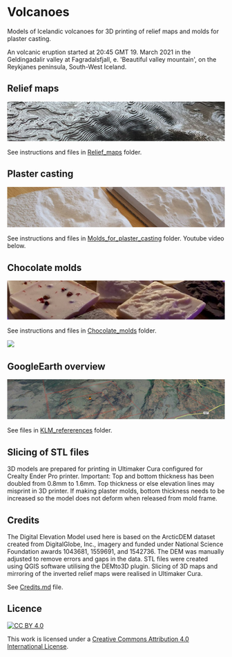 # Volcanoes

Models of Icelandic volcanoes for 3D printing of relief maps and molds for plaster casting.  

An volcanic eruption started at 20:45 GMT 19. March 2021 in the Geldingadalir valley at Fagradalsfjall, e. 'Beautiful valley mountain', on the Reykjanes peninsula, South-West Iceland.



## Relief maps
![](images/relief_map_c.jpg)

See instructions and files in [Relief_maps](Relief_maps/) folder.

## Plaster casting
![](images/plaster_of_paris_small_medium_c.jpg)

See instructions and files in [Molds_for_plaster_casting](Molds_for_plaster_casting/) folder.  Youtube video below.


## Chocolate molds
![](images/chocolates_c.jpg)

See instructions and files in [Chocolate_molds](Chocolate_molds/) folder. 

[![](http://img.youtube.com/vi/xSu4fhIfEEE/0.jpg)](http://www.youtube.com/watch?v=xSu4fhIfEEE "Timelapse of plaster casting Fagradalsfjall")


## GoogleEarth overview
![](images/KLM_ref_c.jpg)

See files in [KLM_refererences](KLM_refererences/) folder. 


## Slicing of STL files

3D models are prepared for printing in Ultimaker Cura configured for Crealty Ender Pro printer.  Important: Top and bottom thickness has been doubled from 0.8mm to 1.6mm. Top thickness or else elevation lines may misprint in 3D printer. If making plaster molds, bottom thickness needs to be increased so the model does not deform when released from mold frame.

## Credits

The Digital Elevation Model used here is based on the ArcticDEM dataset created from DigitalGlobe, Inc., imagery and funded under National Science Foundation awards 1043681, 1559691, and 1542736. The DEM was manually adjusted to remove errors and gaps in the data. STL files were created using QGIS software utilising the DEMto3D plugin. Slicing of 3D maps and mirroring of the inverted relief maps were realised in Ultimaker Cura.

See [Credits.md](Credits.md) file.


## Licence

[![CC BY 4.0][cc-by-shield]][cc-by]

This work is licensed under a
[Creative Commons Attribution 4.0 International License][cc-by].



[cc-by]: http://creativecommons.org/licenses/by/4.0/
[cc-by-image]: https://i.creativecommons.org/l/by/4.0/88x31.png
[cc-by-shield]: https://img.shields.io/badge/License-CC%20BY%204.0-lightgrey.svg




